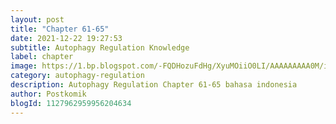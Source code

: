 ```yaml
---
layout: post 
title: "Chapter 61-65"
date: 2021-12-22 19:27:53
subtitle: Autophagy Regulation Knowledge
label: chapter
image: https://1.bp.blogspot.com/-FQDHozuFdHg/XyuMOiiO0LI/AAAAAAAAA0M/iHYCp2nRZggXlQ874Ui4E4_Gmb7zstphQCLcBGAsYHQ/s72-c/Autophagy-Regulati.jpg
category: autophagy-regulation
description: Autophagy Regulation Chapter 61-65 bahasa indonesia 
author: Postkomik
blogId: 1127962959956204634
---
```

